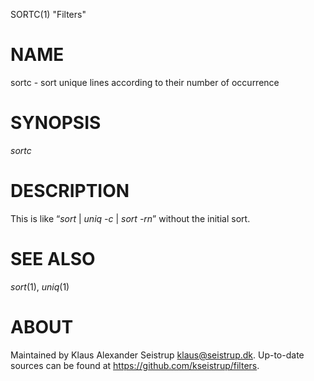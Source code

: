 SORTC(1) "Filters"

# NAME

sortc - sort unique lines according to their number of occurrence

# SYNOPSIS

*sortc*

# DESCRIPTION

This is like “*sort* | *uniq* _-c_ | *sort* _-rn_” without the
initial sort.

# SEE ALSO

*sort*(1), *uniq*(1)

# ABOUT

Maintained by Klaus Alexander Seistrup <klaus@seistrup.dk>. Up-to-date
sources can be found at <https://github.com/kseistrup/filters>.
